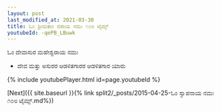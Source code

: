 ```yaml
---
layout: post
last_modified_at: 2021-03-30
title: ಓಂ ಶ್ರೀಮತಾಂ ವರಾಯ ನಮಃ ೧೦೮ ಟೈಮ್ಸ್
youtubeId: -qePB_LBuwk
---
```

 
 
 ಓಂ ದೇವಾಸುರ ಮಹೇಶ್ವರಾಯ ನಮಃ  
 
 -  ದೇವ ಮತ್ತು ಅಸುರರ ಆಡಳಿತಗಾರರ ಆಡಳಿತಗಾರ ಯಾರು 
 
  
 
  
 
 
 
 
 
 


{% include youtubePlayer.html id=page.youtubeId %}
 
[Next]({{ site.baseurl }}{% link  split2/_posts/2015-04-25-ಓಂ ಸ್ವಾಪನಾಯ ನಮಃ ೧೦೮ ಟೈಮ್ಸ್.md%})
 
